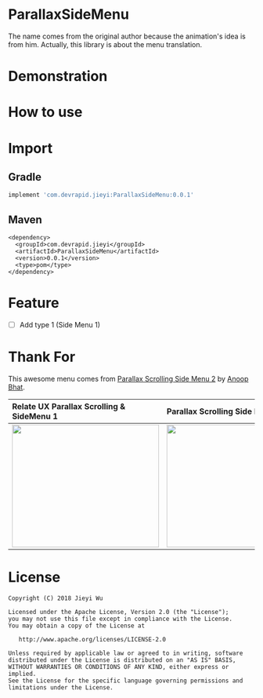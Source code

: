 # ParallaxSideMenu

The name comes from the original author because the animation's idea is from him. Actually, this
library is about the menu translation.

# Demonstration

# How to use

# Import

## Gradle

```gradle
implement 'com.devrapid.jieyi:ParallaxSideMenu:0.0.1'
```

## Maven

```maven
<dependency>
  <groupId>com.devrapid.jieyi</groupId>
  <artifactId>ParallaxSideMenu</artifactId>
  <version>0.0.1</version>
  <type>pom</type>
</dependency>
```

# Feature

- [ ] Add type 1 (Side Menu 1)

# Thank For

This awesome menu comes from
[Parallax Scrolling Side Menu 2](https://www.uplabs.com/posts/relate-ux-parallax-scrolling-sidemenu-2)
by [Anoop Bhat](https://www.uplabs.com/anoop_bnbhat).

| Relate UX Parallax Scrolling & SideMenu 1                                                                                                 | Parallax Scrolling Side Menu 2                                                                                                            |
|:------------------------------------------------------------------------------------------------------------------------------------------|:------------------------------------------------------------------------------------------------------------------------------------------|
| <img src="https://user-images.githubusercontent.com/5198104/36131317-88fc6548-10b4-11e8-8e0e-7b16107f6583.gif" height="250" width="300"/> | <img src="https://user-images.githubusercontent.com/5198104/36131265-3defa092-10b4-11e8-90fc-afba338a8f7d.gif" height="250" width="300"/> |

# License

```
Copyright (C) 2018 Jieyi Wu

Licensed under the Apache License, Version 2.0 (the "License");
you may not use this file except in compliance with the License.
You may obtain a copy of the License at

   http://www.apache.org/licenses/LICENSE-2.0

Unless required by applicable law or agreed to in writing, software
distributed under the License is distributed on an "AS IS" BASIS,
WITHOUT WARRANTIES OR CONDITIONS OF ANY KIND, either express or implied.
See the License for the specific language governing permissions and
limitations under the License.
```


